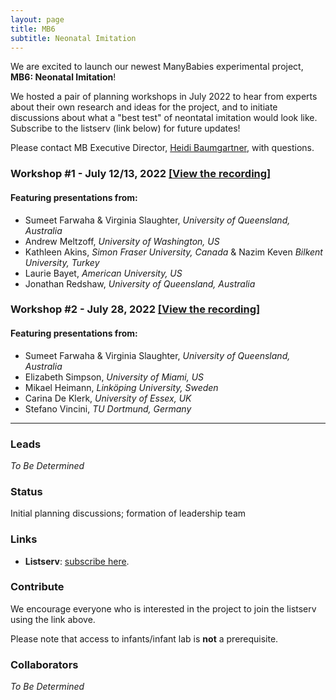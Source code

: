 ```yaml
---
layout: page
title: MB6
subtitle: Neonatal Imitation
---
```


We are excited to launch our newest ManyBabies experimental project, **MB6: Neonatal Imitation**! 

We hosted a pair of planning workshops in July 2022 to hear from experts about their own research and ideas for the project, and to initiate discussions about what a "best test" of neontatal imitation would look like. Subscribe to the listserv (link below) for future updates!

Please contact MB Executive Director, [Heidi Baumgartner](mailto:heidib@stanford.edu), with questions.


### Workshop #1 - July 12/13, 2022 [[View the recording]](https://stanford.zoom.us/rec/share/Gsyuh5B-PnpwWt-6_8ZtMXsLcv8UNn6FPLvsbZqPbQm8X5VWsEDDPHefTPzs5MLs.lFTjsqVJJ-wN8sxJ?startTime=1657663437000) 


#### Featuring presentations from: 
* Sumeet Farwaha & Virginia Slaughter, *University of Queensland, Australia*
* Andrew Meltzoff, *University of Washington, US*
* Kathleen Akins, *Simon Fraser University, Canada* & Nazim Keven *Bilkent University, Turkey*
* Laurie Bayet, *American University, US*
* Jonathan Redshaw, *University of Queensland, Australia*


### Workshop #2 - July 28, 2022 [[View the recording]](https://stanford.zoom.us/rec/share/B2ZuwVgR3tdZmGwF4nrI_-lfILXIpzilVITSg_bFacrCkwrKCfWAIohOwNR-1Zgr.OOnc_ovmYHLp_N3Y?startTime=1658991869000)

#### Featuring presentations from:
* Sumeet Farwaha & Virginia Slaughter, *University of Queensland, Australia*
* Elizabeth Simpson, *University of Miami, US*
* Mikael Heimann, *Linköping University, Sweden*
* Carina De Klerk, *University of Essex, UK*
* Stefano Vincini, *TU Dortmund, Germany*

*** 
### Leads
*To Be Determined*

### Status
Initial planning discussions; formation of leadership team

### Links
* **Listserv**: [subscribe here](https://mailman.stanford.edu/mailman/listinfo/manybabies6).

### Contribute
We encourage everyone who is interested in the project to join the listserv using the link above. 

Please note that access to infants/infant lab is **not** a prerequisite.

### Collaborators
*To Be Determined*

